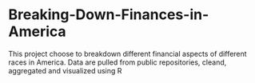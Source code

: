 # Breaking-Down-Finances-in-America

This project choose to breakdown different financial aspects of different races in America. Data are pulled from public repositories, cleand, aggregated and visualized using R
